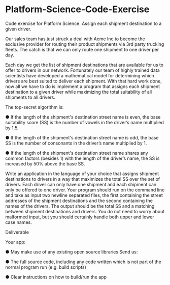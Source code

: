 # Platform-Science-Code-Exercise
Code exercise for Platform Science.  Assign each shipment destination to a given driver.

Our sales team has just struck a deal with Acme Inc to become the exclusive provider for
routing their product shipments via 3rd party trucking fleets. The catch is that we can only route
one shipment to one driver per day.

Each day we get the list of shipment destinations that are available for us to offer to drivers in
our network. Fortunately our team of highly trained data scientists have developed a
mathematical model for determining which drivers are best suited to deliver each shipment.
With that hard work done, now all we have to do is implement a program that assigns each
shipment destination to a given driver while maximizing the total suitability of all shipments to
all drivers.

The top-secret algorithm is:

● If the length of the shipment's destination street name is even, the base suitability
score (SS) is the number of vowels in the driver’s name multiplied by 1.5.

● If the length of the shipment's destination street name is odd, the base SS is the
number of consonants in the driver’s name multiplied by 1.

● If the length of the shipment's destination street name shares any common factors
(besides 1) with the length of the driver’s name, the SS is increased by 50% above the
base SS.

Write an application in the language of your choice that assigns shipment destinations to
drivers in a way that maximizes the total SS over the set of drivers. Each driver can only have
one shipment and each shipment can only be offered to one driver. Your program should run on
the command line and take as input two newline separated files, the first containing the street
addresses of the shipment destinations and the second containing the names of the drivers.
The output should be the total SS and a matching between shipment destinations and drivers.
You do not need to worry about malformed input, but you should certainly handle both upper
and lower case names.


Deliverable

Your app:

● May make use of any existing open source libraries
Send us:

● The full source code, including any code written which is not part of the normal
program run (e.g. build scripts)

● Clear instructions on how to build/run the app

